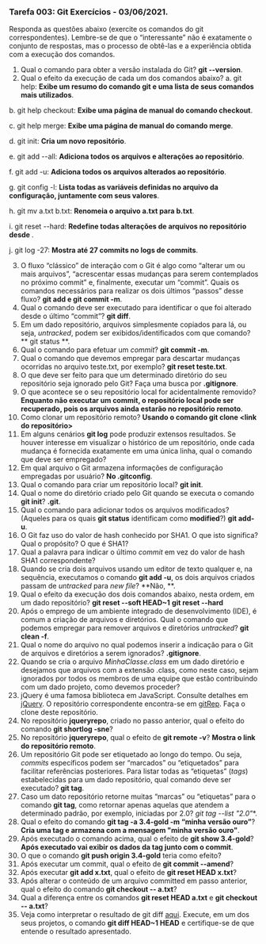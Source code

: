 ### Tarefa 003: Git Exercícios - 03/06/2021.

Responda as questões abaixo (exercite os comandos do git correspondentes). Lembre-se de que o “interessante” não é exatamente o conjunto de respostas, mas o processo de obtê-las e a experiência obtida com a execução dos comandos.


1. Qual o comando para obter a versão instalada do Git?   **git --version**.
2. Qual o efeito da execução de cada um dos comandos abaixo? 
  a. git help: **Exibe um resumo do comando git e uma lista de seus comandos mais utilizados**.
  
  b. git help checkout: **Exibe uma página de manual do comando checkout**.
  
  c. git help merge: **Exibe uma página de manual do comando merge**.
  
  d. git init: **Cria um novo repositório**.
  
  e. git add --all: **Adiciona todos os arquivos e alterações ao repositório**.
  
  f. git add -u:  **Adiciona todos os arquivos alterados ao repositório**. 
  
  g. git config -l: **Lista todas as variáveis ​​definidas no arquivo da configuração, juntamente com seus valores**.
  
  h. git mv a.txt b.txt: **Renomeia o arquivo a.txt para b.txt**.
  
  i. git reset --hard: **Redefine todas alterações de arquivos no repositório desde <commit>**.
  
  j. git log -27: **Mostra até 27 commits no logs de commits**.

3. O fluxo “clássico” de interação com o Git é algo como “alterar um ou mais arquivos”, “acrescentar essas mudanças para serem contemplados no próximo commit” e, finalmente, executar um “commit”. Quais os comandos necessários para realizar os dois últimos “passos” desse fluxo?  **git add <arquivo> e git commit -m**.
4. Qual o comando deve ser executado para identificar o que foi alterado desde o último “commit”? **git diff**.
5. Em um dado repositório, arquivos simplesmente copiados para lá, ou seja, _untracked_, podem ser exibidos/identificados com que comando? ** git status	**.
6. Qual o comando para efetuar um _commit_? **git commit -m**.
7. Qual o comando que devemos empregar para descartar mudanças ocorridas no arquivo teste.txt, por exemplo? **git reset teste.txt**.
8. O que deve ser feito para que um determinado diretório do seu repositório seja ignorado pelo Git? Faça uma busca por **.gitignore**.
9. O que acontece se o seu repositório local for acidentalmente removido? **Enquanto não executar um commit, o repositório local pode ser recuperado, pois os arquivos ainda estarão no repositório remoto**.
10. Como clonar um repositório remoto? **Usando o comando git clone <link do repositório>**
11. Em alguns cenários **git log** pode produzir extensos resultados. Se houver interesse em visualizar o histórico de um repositório, onde cada mudança é fornecida exatamente em uma única linha, qual o comando que deve ser empregado?
12. Em qual arquivo o Git armazena informações de configuração empregadas por usuário? **No .gitconfig**.
13. Qual o comando para criar um repositório local? **git init**.
14. Qual o nome do diretório criado pelo Git quando se executa o comando **git init**?  **.git**.
15. Qual o comando para adicionar todos os arquivos modificados? (Aqueles para os quais **git status** identificam como **modified**?)   **git add-u**.
16. O Git faz uso do valor de hash conhecido por SHA1. O que isto significa? Qual o propósito? O que é SHA1?
17. Qual a palavra para indicar o último _commit_ em vez do valor de hash SHA1 correspondente?
18. Quando se cria dois arquivos usando um editor de texto qualquer e, na sequência, executamos o comando **git add -u**, os dois arquivos criados passam de _untracked_ para _new file_? **Não, **.
19. Qual o efeito da execução dos dois comandos abaixo, nesta ordem, em um dado repositório?
**git reset --soft HEAD~1**
**git reset --hard**
20. Após o emprego de um ambiente integrado de desenvolvimento (IDE), é comum a criação de arquivos e diretórios. Qual o comando que podemos empregar para remover arquivos e diretórios _untracked_?  **git clean -f**.
21. Qual o nome do arquivo no qual podemos inserir a indicação para o Git de arquivos e diretórios a serem ignorados? **.gitignore**.
22. Quando se cria o arquivo _MinhaClasse.class_ em um dado diretório e desejamos que arquivos com a extensão .class, como neste caso, sejam ignorados por todos os membros de uma equipe que estão contribuindo com um dado projeto, como devemos proceder?
23. jQuery é uma famosa biblioteca em JavaScript. Consulte detalhes em [jQuery](http://jquery.com). O repositório correspondente encontra-se em [gitRep](https://github.com/jquery/jquery.git). Faça o clone deste repositório.
24. No repositório **jqueryrepo**, criado no passo anterior, qual o efeito do comando
**git shortlog -sne**?
25. No repositório **jqueryrepo**, qual o efeito de **git remote -v**? **Mostra o link do repositório remoto**.
26. Um repositório Git pode ser etiquetado ao longo do tempo. Ou seja, _commits_ específicos podem ser “marcados” ou “etiquetados” para facilitar referências posteriores. Para listar todas as “etiquetas” (_tags_) estabelecidas para um dado repositório, qual comando deve ser executado? **git tag**.
27. Caso um dato repositório retorne muitas “marcas” ou “etiquetas” para o comando **git tag**, como retornar apenas aquelas que atendem a determinado padrão, por exemplo, iniciadas por 2.0? **git tag --list "2.0*"**.
28. Qual o efeito do comando **git tag -a 3.4-gold -m “minha versão ouro”**? **Cria uma tag e armazena com a mensagem "minha versão ouro"**.
29. Após executado o comando acima, qual o efeito de **git show 3.4-gold**? **Após executado vai exibir os dados da tag junto com o commit**. 
30. O que o comando **git push origin 3.4-gold** teria como efeito?
31. Após executar um commit, qual o efeito de **git commit --amend**?
32. Após executar **git add x.txt**, qual o efeito de **git reset HEAD x.txt**?
33. Após alterar o conteúdo de um arquivo committed em passo anterior, qual o efeito do comando **git checkout -- a.txt**?
34. Qual a diferença entre os comandos **git reset HEAD a.txt** e **git checkout -- a.txt**?
35. Veja como interpretar o resultado de git diff [aqui](https://medium.com/therobinkim/how-to-read-a-git-diff-6c87a9dc47c5). Execute, em um dos seus projetos, o comando **git diff HEAD~1 HEAD** e certifique-se de que entende o resultado apresentado.





</DIV/>
